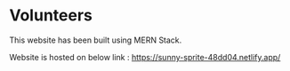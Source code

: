 # Volunteers

This website has been built using MERN Stack.

Website is hosted on below link : 
https://sunny-sprite-48dd04.netlify.app/
